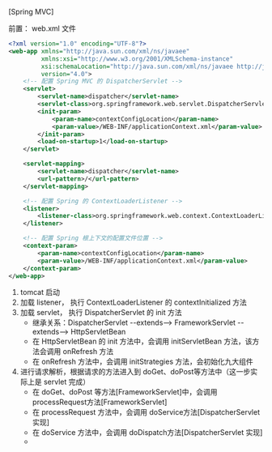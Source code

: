 

[Spring MVC]

前置：
web.xml 文件
```xml
<?xml version="1.0" encoding="UTF-8"?>
<web-app xmlns="http://java.sun.com/xml/ns/javaee"
         xmlns:xsi="http://www.w3.org/2001/XMLSchema-instance"
         xsi:schemaLocation="http://java.sun.com/xml/ns/javaee http://java.sun.com/xml/ns/javaee/web-app_4_0.xsd"
         version="4.0">
    <!-- 配置 Spring MVC 的 DispatcherServlet -->
    <servlet>
        <servlet-name>dispatcher</servlet-name>
        <servlet-class>org.springframework.web.servlet.DispatcherServlet</servlet-class>
        <init-param>
            <param-name>contextConfigLocation</param-name>
            <param-value>/WEB-INF/applicationContext.xml</param-value>
        </init-param>
        <load-on-startup>1</load-on-startup>
    </servlet>

    <servlet-mapping>
        <servlet-name>dispatcher</servlet-name>
        <url-pattern>/</url-pattern>
    </servlet-mapping>

    <!-- 配置 Spring 的 ContextLoaderListener -->
    <listener>
        <listener-class>org.springframework.web.context.ContextLoaderListener</listener-class>
    </listener>

    <!-- 配置 Spring 根上下文的配置文件位置 -->
    <context-param>
        <param-name>contextConfigLocation</param-name>
        <param-value>/WEB-INF/applicationContext.xml</param-value>
    </context-param>
</web-app>

```
1. tomcat 启动
2. 加载 listener， 执行 ContextLoaderListener 的 contextInitialized 方法
3. 加载 servlet， 执行 DispatcherServlet 的 init 方法
   + 继承关系：DispatcherServlet --extends--> FrameworkServlet --extends--> HttpServletBean
   + 在 HttpServletBean 的 init 方法中，会调用 initServletBean 方法，该方法会调用 onRefresh 方法
   + 在 onRefresh 方法中，会调用 initStrategies 方法，会初始化九大组件
4. 进行请求解析，根据请求的方法进入到 doGet、doPost等方法中（这一步实际上是 servlet 完成）
   + 在 doGet、doPost 等方法[FrameworkServlet]中，会调用 processRequest方法[FrameworkServlet]
   + 在 processRequest 方法中，会调用 doService方法[DispatcherServlet 实现]
   + 在 doService 方法中，会调用 doDispatch方法[DispatcherServlet 实现]
   + 